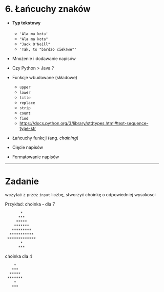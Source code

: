 # 6. Łańcuchy znaków

  - #### Typ tekstowy
    - `'Ala ma kota'`
    - `"Ala ma kota"` 
    - `"Jack O'Neill"`
    - `'Tak, to "bardzo ciekawe"'`
  - Mnożenie i dodawanie napisów
  - Czy Python > Java ?
  - Funkcje wbudowane (składowe)
    - `upper`
    - `lower`
    - `title`
    - `replace`
    - `strip`
    - `count`
    - `find`
    - https://docs.python.org/3/library/stdtypes.html#text-sequence-type-str
  - Łańcuchy funkcji (ang. *chaining*)

  - Cięcie napisów
  - Formatowanie napisów
---

# Zadanie

wczytać z przez `input` liczbę, stworzyć choinkę o odpowiedniej wysokosci

Przykład:
choinka - dla 7

           *
          ***
         *****
        *******
       *********
      ***********
     *************
           *
          ***


choinka dla 4
        
        *
       *** 
      *****
     *******
        *
       ***


